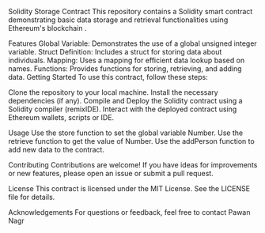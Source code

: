 Solidity Storage Contract
This repository contains a Solidity smart contract demonstrating basic data storage and retrieval functionalities using Ethereum's blockchain .

Features
Global Variable: Demonstrates the use of a global unsigned integer variable.
Struct Definition: Includes a struct for storing data about individuals.
Mapping: Uses a mapping for efficient data lookup based on names.
Functions: Provides functions for storing, retrieving, and adding data.
Getting Started
To use this contract, follow these steps:

Clone the repository to your local machine.
Install the necessary dependencies (if any).
Compile and Deploy the Solidity contract using a Solidity compiler (remixIDE).
Interact with the deployed contract using Ethereum wallets, scripts or IDE.

Usage
Use the store function to set the global variable Number.
Use the retrieve function to get the value of Number.
Use the addPerson function to add new data to the contract.

Contributing
Contributions are welcome! If you have ideas for improvements or new features, please open an issue or submit a pull request.

License
This contract is licensed under the MIT License. See the LICENSE file for details.

Acknowledgements
For questions or feedback, feel free to contact Pawan Nagr
